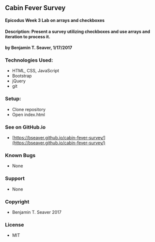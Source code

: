 ## Cabin Fever Survey

#### Epicodus Week 3 Lab on arrays and checkboxes

#### Description: Present a survey utilizing checkboxes and use arrays and iteration to process it.

#### by Benjamin T. Seaver, 1/17/2017

### Technologies Used:
* HTML, CSS, JavaScript
* Bootstrap
* jQuery
* git

### Setup:

* Clone repository
* Open index.html

### See on GitHub.io

* [https://bseaver.github.io/cabin-fever-survey/](https://bseaver.github.io/cabin-fever-survey/)

### Known Bugs

* None

### Support

* None

### Copyright

* Benjamin T. Seaver 2017

### License

* MIT

